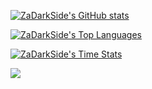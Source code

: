 [![ZaDarkSide's GitHub stats](https://github-readme-stats.vercel.app/api?username=ZaDarkSide&count_private=true&show_icons=true&theme=dracula)](https://github.com/ZaDarkSide)

[![ZaDarkSide's Top Languages](https://github-readme-stats.vercel.app/api/top-langs/?username=ZaDarkSide&langs_count=15&layout=compact&theme=dracula)](https://github.com/ZaDarkSide)

[![ZaDarkSide's Time Stats](https://github-readme-stats.vercel.app/api/wakatime?username=ZaDarkSide&theme=dracula)](https://github.com/ZaDarkSide)


<a href="https://github.com/ZaDarkSide">
  <img align="center" src="https://github-readme-stats.vercel.app/api/pin/?username=ZaDarkSide&repo=simpleStorage&theme=dracula" />
</a>
